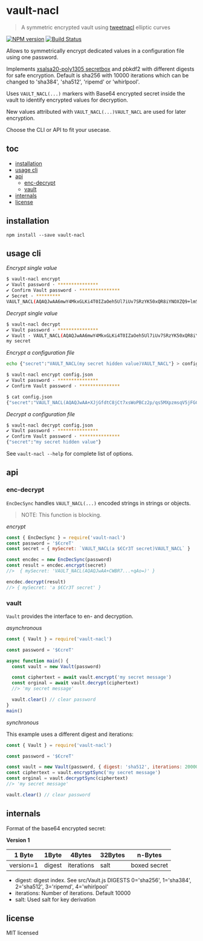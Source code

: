 # vault-nacl

> A symmetric encrypted vault using [tweetnacl][] elliptic curves

[![NPM version](https://badge.fury.io/js/vault-nacl.svg)](https://www.npmjs.com/package/vault-nacl/)
[![Build Status](https://secure.travis-ci.org/commenthol/vault-nacl.svg?branch=master)](https://travis-ci.org/commenthol/vault-nacl)

Allows to symmetrically encrypt dedicated values in a configuration file using
one password.

Implements [xsalsa20-poly1305 secretbox](https://www.npmjs.com/package/tweetnacl#secret-key-authenticated-encryption-secretbox) and pbkdf2 with different digests for safe encryption.
Default is sha256 with 10000 iterations which can be changed to 'sha384',  'sha512', 'ripemd' or 'whirlpool'.  

Uses `VAULT_NACL(...)` markers with Base64 encrypted secret inside the vault to
identify encrypted values for decryption.

New values attributed with `VAULT_NACL(...)VAULT_NACL` are used for later encryption.

Choose the CLI or API to fit your usecase.

## toc

<!-- !toc (minlevel=2 omit="toc") -->

* [installation](#installation)
* [usage cli](#usage-cli)
* [api](#api)
  * [enc-decrypt](#enc-decrypt)
  * [vault](#vault)
* [internals](#internals)
* [license](#license)

<!-- toc! -->

## installation

```
npm install --save vault-nacl
```

## usage cli

_Encrypt single value_

```bash
$ vault-nacl encrypt
✔ Vault password · ***************
✔ Confirm Vault password · ***************
✔ Secret · *********
VAULT_NACL(AQAQJwAA6mwY4MkxGLKi4T0IZaOeh5Ul7iUv7SRzYK50xQR8iYNOXZQ9+lmSSb8PYkkk5zITgbCC/HbAJJ2B)
```

_Decrypt single value_

```bash
$ vault-nacl decrypt
✔ Vault password · ***************
✔ Vault · VAULT_NACL(AQAQJwAA6mwY4MkxGLKi4T0IZaOeh5Ul7iUv7SRzYK50xQR8iYNOXZQ9+lmSSb8PYkkk5zITgbCC/HbAJJ2B)
my secret
```

_Encrypt a configuration file_

```bash
echo {"secret":"VAULT_NACL(my secret hidden value)VAULT_NACL"} > config.json

$ vault-nacl encrypt config.json
✔ Vault password · ***************
✔ Confirm Vault password · ***************

$ cat config.json
{"secret":"VAULT_NACL(AQAQJwAA+XJjGfdtC8jCt7xsWoPBCz2p/qs5MXpzmsqV5jFGCm6xfZgKcADzu3glf1z/5KxKaFFJbtCvX5rAqh/jq3UhRsMHHirldw==)"}
```

_Decrypt a configuration file_

```bash
$ vault-nacl decrypt config.json
✔ Vault password · ***************
✔ Confirm Vault password · ***************
{"secret":"my secret hidden value"}
```

See `vault-nacl --help` for complete list of options.

## api

### enc-decrypt

`EncDecSync` handles `VAULT_NACL(...)` encoded strings in strings or objects.

> NOTE: This function is blocking.

_encrypt_

```js
const { EncDecSync } = require('vault-nacl')
const password = '$€creT'
const secret = { mySecret: `VAULT_NACL(a $€Cr3T secret)VAULT_NACL` }

const encdec = new EncDecSync(password)
const result = encdec.encrypt(secret)
//>  { mySecret: 'VAULT_NACL(AQAQJwAA+CWBR7...+qAo=)' }

encdec.decrypt(result)
//> { mySecret: 'a $€Cr3T secret' }
```

### vault

`Vault` provides the interface to en- and decryption.

_asynchronous_

```js
const { Vault } = require('vault-nacl')

const password = '$€creT'

async function main() {
  const vault = new Vault(password)

  const ciphertext = await vault.encrypt('my secret message')
  const orginal = await vault.decrypt(ciphertext)
  //> 'my secret message'

  vault.clear() // clear password
}
main()
```

_synchronous_

This example uses a different digest and iterations:

```js
const { Vault } = require('vault-nacl')

const password = '$€creT'

const vault = new Vault(password, { digest: 'sha512', iterations: 20000 })
const ciphertext = vault.encryptSync('my secret message')
const orginal = vault.decryptSync(ciphertext)
//> 'my secret message'

vault.clear() // clear password
```

## internals

Format of the base64 encrypted secret:

**Version 1**

| 1 Byte    | 1Byte  | 4Bytes     | 32Bytes | n-Bytes      |
| --------- | ------ | ---------- | ------- | ------------ |
| version=1 | digest | iterations | salt    | boxed secret |

- digest: digest index. See src/Vault.js DIGESTS
  0='sha256', 1='sha384', 2='sha512', 3='ripemd', 4='whirlpool'
- iterations: Number of iterations. Default 10000
- salt: Used salt for key derivation

## license

MIT licensed

[tweetnacl]: https://npmjs.com/package/tweetnacl
